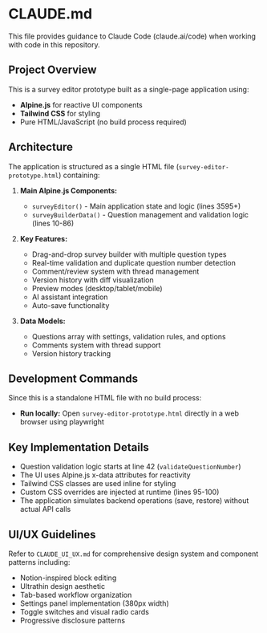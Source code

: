 # CLAUDE.md

This file provides guidance to Claude Code (claude.ai/code) when working with code in this repository.

## Project Overview

This is a survey editor prototype built as a single-page application using:
- **Alpine.js** for reactive UI components
- **Tailwind CSS** for styling
- Pure HTML/JavaScript (no build process required)

## Architecture

The application is structured as a single HTML file (`survey-editor-prototype.html`) containing:

1. **Main Alpine.js Components:**
   - `surveyEditor()` - Main application state and logic (lines 3595+)
   - `surveyBuilderData()` - Question management and validation logic (lines 10-86)

2. **Key Features:**
   - Drag-and-drop survey builder with multiple question types
   - Real-time validation and duplicate question number detection
   - Comment/review system with thread management
   - Version history with diff visualization
   - Preview modes (desktop/tablet/mobile)
   - AI assistant integration
   - Auto-save functionality

3. **Data Models:**
   - Questions array with settings, validation rules, and options
   - Comments system with thread support
   - Version history tracking

## Development Commands

Since this is a standalone HTML file with no build process:

- **Run locally:** Open `survey-editor-prototype.html` directly in a web browser using playwright

## Key Implementation Details

- Question validation logic starts at line 42 (`validateQuestionNumber`)
- The UI uses Alpine.js x-data attributes for reactivity
- Tailwind CSS classes are used inline for styling
- Custom CSS overrides are injected at runtime (lines 95-100)
- The application simulates backend operations (save, restore) without actual API calls

## UI/UX Guidelines

Refer to `CLAUDE_UI_UX.md` for comprehensive design system and component patterns including:
- Notion-inspired block editing
- Ultrathin design aesthetic
- Tab-based workflow organization
- Settings panel implementation (380px width)
- Toggle switches and visual radio cards
- Progressive disclosure patterns